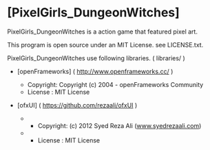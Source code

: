 [PixelGirls_DungeonWitches]
===========================

PixelGirls_DungeonWitches is a action game that featured pixel art.

This program is open source under an MIT License. see LICENSE.txt.

PixelGirls_DungeonWitches use following libraries. ( libraries/ )

* [openFrameworks] ( http://www.openframeworks.cc/ )
  - Copyright: Copyright (c) 2004 - openFrameworks Community
  - License  : MIT License

* [ofxUI] ( https://github.com/rezaali/ofxUI )
  - * Copyright: (c) 2012 Syed Reza Ali (www.syedrezaali.com)
  - * License  : MIT License
